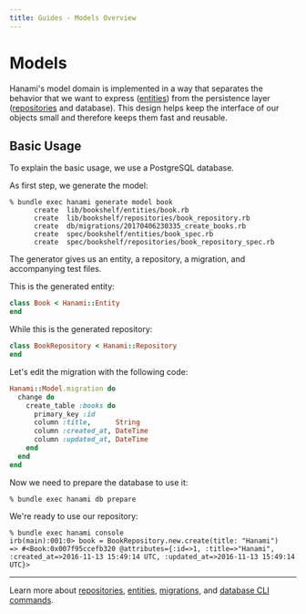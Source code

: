 ```yaml
---
title: Guides - Models Overview
---
```


# Models

Hanami's model domain is implemented in a way that separates the behavior that we want to express ([entities](/guides/models/entities)) from the persistence layer ([repositories](/guides/models/repositories) and database).
This design helps keep the interface of our objects small and therefore keeps them fast and reusable.

## Basic Usage

To explain the basic usage, we use a PostgreSQL database.

As first step, we generate the model:

```shell
% bundle exec hanami generate model book
      create  lib/bookshelf/entities/book.rb
      create  lib/bookshelf/repositories/book_repository.rb
      create  db/migrations/20170406230335_create_books.rb
      create  spec/bookshelf/entities/book_spec.rb
      create  spec/bookshelf/repositories/book_repository_spec.rb
```

The generator gives us an entity, a repository, a migration, and accompanying test files.

This is the generated entity:

```ruby
class Book < Hanami::Entity
end
```

While this is the generated repository:

```ruby
class BookRepository < Hanami::Repository
end
```

Let's edit the migration with the following code:

```ruby
Hanami::Model.migration do
  change do
    create_table :books do
      primary_key :id
      column :title,      String
      column :created_at, DateTime
      column :updated_at, DateTime
    end
  end
end
```

Now we need to prepare the database to use it:

```shell
% bundle exec hanami db prepare
```

We're ready to use our repository:

```shell
% bundle exec hanami console
irb(main):001:0> book = BookRepository.new.create(title: "Hanami")
=> #<Book:0x007f95ccefb320 @attributes={:id=>1, :title=>"Hanami", :created_at=>2016-11-13 15:49:14 UTC, :updated_at=>2016-11-13 15:49:14 UTC}>
```

---

Learn more about [repositories](/guides/models/repositories), [entities](/guides/models/entities), [migrations](/guides/migrations/overview), and [database CLI commands](/guides/command-line/database).

